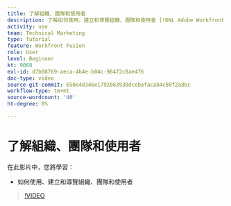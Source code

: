 ```yaml
---
title: 了解組織、團隊和使用者
description: 了解如何使用、建立和導覽組織、團隊和使用者 [!DNL Adobe Workfront Fusion].
activity: use
team: Technical Marketing
type: Tutorial
feature: Workfront Fusion
role: User
level: Beginner
kt: 9068
exl-id: d7b08769-aeca-4b4e-b04c-96472c8ae476
doc-type: video
source-git-commit: 650e4d346e1792863930dcebafacab4c88f2a8bc
workflow-type: tm+mt
source-wordcount: '40'
ht-degree: 0%

---
```


# 了解組織、團隊和使用者

在此影片中，您將學習：

* 如何使用、建立和導覽組織、團隊和使用者

>[!VIDEO](https://video.tv.adobe.com/v/335309/?quality=12&learn=on)
